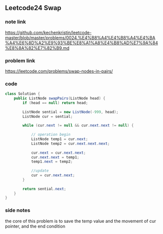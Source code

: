 ## Leetcode24 Swap

### note link
https://github.com/kechenkristin/leetcode-master/blob/master/problems/0024.%E4%B8%A4%E4%B8%A4%E4%BA%A4%E6%8D%A2%E9%93%BE%E8%A1%A8%E4%B8%AD%E7%9A%84%E8%8A%82%E7%82%B9.md

### problem link
https://leetcode.com/problems/swap-nodes-in-pairs/

### code
```java
class Solution {
    public ListNode swapPairs(ListNode head) {
        if (head == null) return head;
        
        ListNode sential = new ListNode(-999, head);
        ListNode cur = sential;
        
        while (cur.next != null && cur.next.next != null) {
            
            // operation begin
            ListNode temp1 = cur.next;
            ListNode temp2 = cur.next.next.next;
            
            cur.next = cur.next.next;
            cur.next.next = temp1;
            temp1.next = temp2;
            
            //update
            cur = cur.next.next; 
        }
        
        return sential.next;
    }
}
```

### side notes
the core of this problem is to save the temp value 
and the movement of cur pointer, and the end condition
